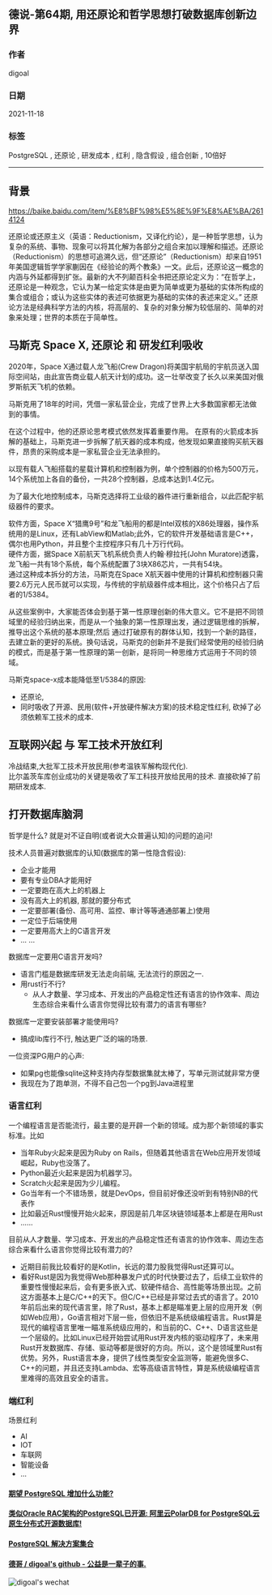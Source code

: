 ## 德说-第64期, 用还原论和哲学思想打破数据库创新边界    
        
### 作者        
digoal        
        
### 日期        
2021-11-18        
        
### 标签     
PostgreSQL , 还原论 , 研发成本 , 红利 , 隐含假设 , 组合创新 , 10倍好       
      
----      
      
## 背景      
https://baike.baidu.com/item/%E8%BF%98%E5%8E%9F%E8%AE%BA/2614124  
  
还原论或还原主义（英语：Reductionism，又译化约论），是一种哲学思想，认为复杂的系统、事物、现象可以将其化解为各部分之组合来加以理解和描述。还原论（Reductionism）的思想可追溯久远，但“还原论”（Reductionism）却来自1951年美国逻辑哲学学家蒯因在《经验论的两个教条》一文。此后，还原论这一概念的内涵与外延都得到扩张。最新的大不列颠百科全书把还原论定义为：“在哲学上，还原论是一种观念，它认为某一给定实体是由更为简单或更为基础的实体所构成的集合或组合；或认为这些实体的表述可依据更为基础的实体的表述来定义。” 还原论方法是经典科学方法的内核，将高层的、复杂的对象分解为较低层的、简单的对象来处理；世界的本质在于简单性。   
  
  
## 马斯克 Space X, 还原论 和 研发红利吸收  
2020年，Space X通过载人龙飞船(Crew Dragon)将美国宇航局的宇航员送入国际空间站，由此宣告商业载人航天计划的成功。这一壮举改变了长久以来美国对俄罗斯航天飞机的依赖。  
  
马斯克用了18年的时间，凭借一家私营企业，完成了世界上大多数国家都无法做到的事情。  
  
在这个过程中，他的还原论思考模式依然发挥着重要作用。 在原有的火箭成本拆解的基础上，马斯克进一步拆解了航天器的成本构成，他发现如果直接购买航天器件，昂贵的采购成本是一家私营企业无法承担的。  
  
以现有载人飞船搭载的星载计算机和控制器为例，单个控制器的价格为500万元，14个系统加上各自的备份，一共28个控制器，总成本达到1.4亿元。   
  
为了最大化地控制成本，马斯克选择将工业级的器件进行重新组合，以此匹配宇航级器件的要求。  
  
软件方面，Space X“猎鹰9号”和龙飞船用的都是Intel双核的X86处理器，操作系统用的是Linux，还有LabView和Matlab;此外，它的软件开发基础语言是C++，偶尔也用Python，并且整个主控程序只有几十万行代码。  
硬件方面，据Space X前航天飞机系统负责人约翰·穆拉托(John Muratore)透露，龙飞船一共有18个系统，每个系统配置了3块X86芯片，一共有54块。  
通过这种成本拆分的方法，马斯克在Space X航天器中使用的计算机和控制器只需要2.6万元人民币就可以实现，与传统的宇航级器件成本相比，这个价格只占了后者的1/5384。  
  
从这些案例中，大家能否体会到基于第一性原理创新的伟大意义。它不是把不同领域里的经验归纳出来，而是从一个抽象的第一性原理出发，通过逻辑思维的拆解，推导出这个系统的基本原理;然后 通过打破原有的群体认知，找到一个新的路径，去建立新的更好的系统。换句话说，马斯克的创新并不是我们经常使用的经验归纳的模式，而是基于第一性原理的第一创新，是将同一种思维方式运用于不同的领域。  
  
马斯克space-x成本能降低至1/5384的原因:   
- 还原论,   
- 同时吸收了开源、民用(软件+开放硬件解决方案)的技术稳定性红利, 砍掉了必须依赖军工技术的成本.     
  
## 互联网兴起 与 军工技术开放红利  
冷战结束,大批军工技术开放民用(参考温铁军解构现代化).   
比尔盖茨车库创业成功的关键是吸收了军工科技开放给民用的技术. 直接砍掉了前期研发成本.  
  
## 打开数据库脑洞  
哲学是什么? 就是对不证自明(或者说大众普遍认知)的问题的追问!   
   
技术人员普遍对数据库的认知(数据库的第一性隐含假设):   
- 企业才能用  
- 要有专业DBA才能用好  
- 一定要跑在高大上的机器上  
- 没有高大上的机器, 那就的要分布式  
- 一定要部署(备份、高可用、监控、审计等等通通部署上)使用  
- 一定位于后端使用  
- 一定要用高大上的C语言开发  
- ... ...  
  
数据库一定要用C语言开发吗?   
- 语言门槛是数据库研发无法走向前端, 无法流行的原因之一.   
- 用rust行不行?   
    - 从人才数量、学习成本、开发出的产品稳定性还有语言的协作效率、周边生态综合来看什么语言你觉得比较有潜力的语言有哪些?    
  
数据库一定要安装部署才能使用吗?    
- 搞成lib库行不行, 触达更广泛的端的场景.    
  
一位资深PG用户的心声:   
- 如果pg也能像sqlite这种支持内存型数据集就太棒了，写单元测试就非常方便  
- 我现在为了跑单测，不得不自己包一个pg到Java进程里  
      
### 语言红利  
一个编程语言是否能流行，最主要的是开辟一个新的领域。成为那个新领域的事实标准。比如  
- 当年Ruby火起来是因为Ruby on Rails，但随着其他语言在Web应用开发领域崛起，Ruby也没落了。  
- Python最近火起来是因为机器学习。  
- Scratch火起来是因为少儿编程。  
- Go当年有一个不错场景，就是DevOps，但目前好像还没听到有特别NB的代表作  
- 比如最近Rust慢慢开始火起来，原因是前几年区块链领域基本上都是在用Rust  
- ……  
  
目前从人才数量、学习成本、开发出的产品稳定性还有语言的协作效率、周边生态综合来看什么语言你觉得比较有潜力的?   
- 近期目前我比较看好的是Kotlin，长远的潜力股我觉得Rust还算可以。  
- 看好Rust是因为我觉得Web那种暴发户式的时代快要过去了，后续工业软件的重要性慢慢起来后，会有更多嵌入式、软硬件结合、高性能等场景出现。之前这方面基本上是C/C++的天下。但C/C++已经是非常过去式的语言了。2010年前后出来的现代语言里，除了Rust，基本上都是瞄准更上层的应用开发（例如Web应用），Go语言相对下层一些，但依旧不是系统级编程语言。Rust算是现代的编程语言里唯一瞄准系统级应用的，和当前的C、C++、D语言这些是一个层级的。比如Linux已经开始尝试用Rust开发内核的驱动程序了，未来用Rust开发数据库、存储、驱动等都是很好的方向。所以，这个是领域里Rust有优势。另外，Rust语言本身，提供了线性类型安全监测等，能避免很多C、C++的问题，并且还支持Lambda、宏等高级语言特性，算是系统级编程语言里难得的高效且安全的语言。  
  
### 端红利  
场景红利  
- AI  
- IOT  
- 车联网  
- 智能设备  
- ...  
  
  
  
  
#### [期望 PostgreSQL 增加什么功能?](https://github.com/digoal/blog/issues/76 "269ac3d1c492e938c0191101c7238216")
  
  
#### [类似Oracle RAC架构的PostgreSQL已开源: 阿里云PolarDB for PostgreSQL云原生分布式开源数据库!](https://github.com/ApsaraDB/PolarDB-for-PostgreSQL "57258f76c37864c6e6d23383d05714ea")
  
  
#### [PostgreSQL 解决方案集合](https://yq.aliyun.com/topic/118 "40cff096e9ed7122c512b35d8561d9c8")
  
  
#### [德哥 / digoal's github - 公益是一辈子的事.](https://github.com/digoal/blog/blob/master/README.md "22709685feb7cab07d30f30387f0a9ae")
  
  
![digoal's wechat](../pic/digoal_weixin.jpg "f7ad92eeba24523fd47a6e1a0e691b59")
  
